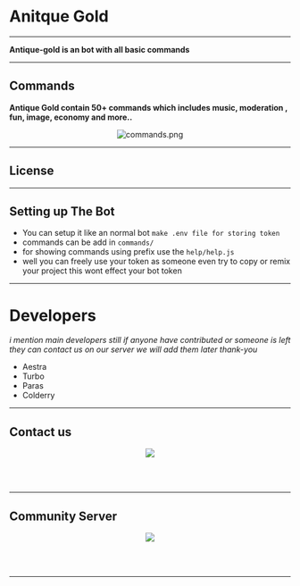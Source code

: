 # Anitque Gold 


-------------------


**Antique-gold is an bot with all basic commands**


------------------------------------------

## Commands 

**Antique Gold contain 50+ commands which includes music, moderation , fun, image, economy and more..**


<p align="center"> <img src="https://ibb.co/bbBwQQt" alt="commands.png"> </p>

 
 
------------------------------------------

## License


--------------------------------------------

## Setting up The Bot

- You can setup it like an normal bot `make .env file for storing token`
- commands can be add in `commands/`
- for showing commands using prefix use the `help/help.js`
- well you can freely use your token as someone even try to copy or remix your project this wont effect your bot token

-----------------------------------------------------------------------------------------------------

# Developers

*i mention main developers still if anyone have contributed or someone is left they can contact us on our server we will add them later thank-you*

- Aestra 
- Turbo 
- Paras
- Colderry

-----------------------------
 ## Contact us
 
 <center>
  <p align="center"> <a href="https://discord.gg/f4ceEkNU3s"><img src="https://invidget.switchblade.xyz/f4ceEkNU3s"/></a></center>
</p>
<br><br>

-------------------------------------------------------------------------------------------
## Community Server

<center>
  <p align="center"> <a href="https://discord.gg/G4BSt8YfRt"><img src="https://invidget.switchblade.xyz/G4BSt8YfRt"/></a></center>
</p>
<br><br>

---------------------------------------------------------------------------------------------


